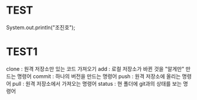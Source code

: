 # TEST
System.out.println("조진호");


# TEST1
clone : 원격 저장소만 있는 코드 가져오기
add : 로컬 저장소가 바뀐 것을 "알게만" 만드는 명령어
commit : 하나의 버전을 만드는 명령어
push : 원격 저장소에 올리는 명령어 
pull : 원격 저장소에서 가져오는 명령어
status : 현 폴더에 git과의 상태를 보는 명령어
